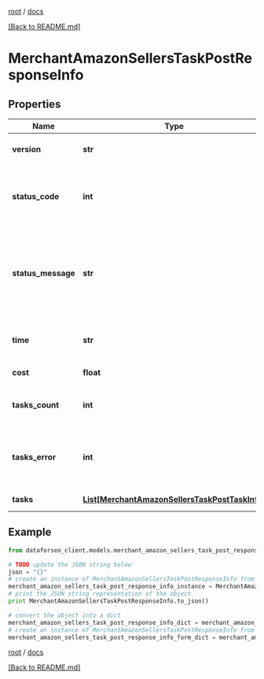 [root](./../ "root") / [docs](./ "docs")

[[Back to README.md]](./../README.md "[Back to README.md]")

# MerchantAmazonSellersTaskPostResponseInfo

## Properties

Name | Type | Description | Notes
------------ | ------------- | ------------- | -------------
**version** | **str** | the current version of the API | [optional]
**status_code** | **int** | general status code you can find the full list of the response codes here | [optional]
**status_message** | **str** | general informational message you can find the full list of general informational messages here | [optional]
**time** | **str** | total execution time, seconds | [optional]
**cost** | **float** | total tasks cost, USD | [optional]
**tasks_count** | **int** | the number of tasks in the tasks array | [optional]
**tasks_error** | **int** | the number of tasks in the tasks array returned with an error | [optional]
**tasks** | [**List[MerchantAmazonSellersTaskPostTaskInfo]**](MerchantAmazonSellersTaskPostTaskInfo.md) | array of tasks | [optional]

## Example

```python
from dataforseo_client.models.merchant_amazon_sellers_task_post_response_info import MerchantAmazonSellersTaskPostResponseInfo

# TODO update the JSON string below
json = "{}"
# create an instance of MerchantAmazonSellersTaskPostResponseInfo from a JSON string
merchant_amazon_sellers_task_post_response_info_instance = MerchantAmazonSellersTaskPostResponseInfo.from_json(json)
# print the JSON string representation of the object
print MerchantAmazonSellersTaskPostResponseInfo.to_json()

# convert the object into a dict
merchant_amazon_sellers_task_post_response_info_dict = merchant_amazon_sellers_task_post_response_info_instance.to_dict()
# create an instance of MerchantAmazonSellersTaskPostResponseInfo from a dict
merchant_amazon_sellers_task_post_response_info_form_dict = merchant_amazon_sellers_task_post_response_info.from_dict(merchant_amazon_sellers_task_post_response_info_dict)
```

  

[root](./../ "root") / [docs](./ "docs")

[[Back to README.md]](./../README.md "[Back to README.md]")
